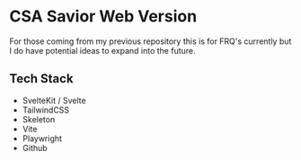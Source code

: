 # CSA Savior Web Version

For those coming from my previous repository this is for FRQ's currently but I do have potential ideas to expand into the future.

## Tech Stack
* SvelteKit / Svelte
* TailwindCSS
* Skeleton
* Vite
* Playwright
* Github